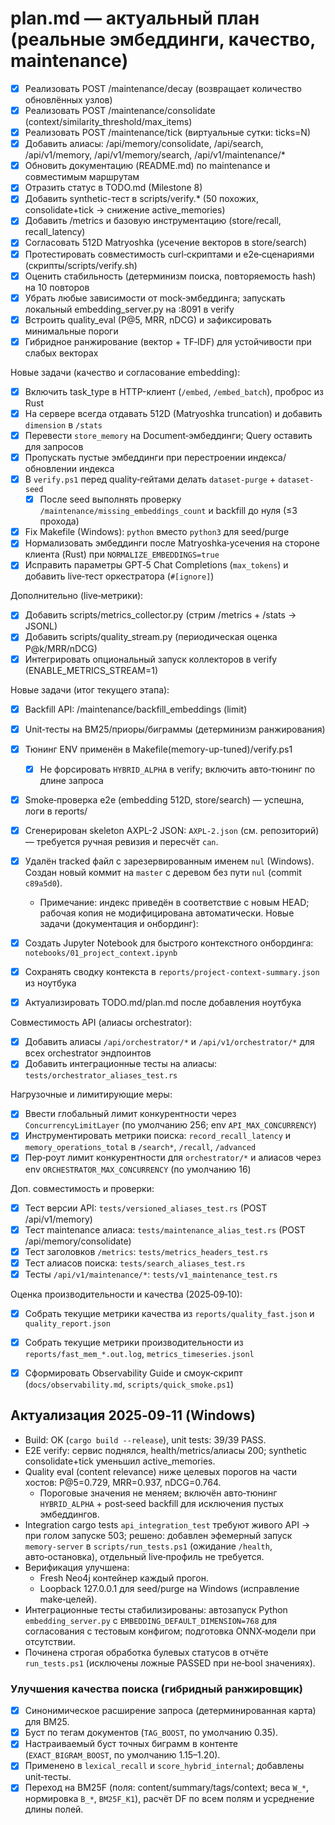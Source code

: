 # plan.md — актуальный план (реальные эмбеддинги, качество, maintenance)

- [x] Реализовать POST /maintenance/decay (возвращает количество обновлённых узлов)
- [x] Реализовать POST /maintenance/consolidate (context/similarity_threshold/max_items)
- [x] Реализовать POST /maintenance/tick (виртуальные сутки: ticks=N)
- [x] Добавить алиасы: /api/memory/consolidate, /api/search, /api/v1/memory, /api/v1/memory/search, /api/v1/maintenance/*
- [x] Обновить документацию (README.md) по maintenance и совместимым маршрутам
- [x] Отразить статус в TODO.md (Milestone 8)
- [x] Добавить synthetic-тест в scripts/verify.* (50 похожих, consolidate+tick → снижение active_memories)
- [x] Добавить /metrics и базовую инcтрументацию (store/recall, recall_latency)
- [x] Согласовать 512D Matryoshka (усечение векторов в store/search)
- [x] Протестировать совместимость curl‑скриптами и e2e‑сценариями (скрипты/scripts/verify.sh)
- [x] Оценить стабильность (детерминизм поиска, повторяемость hash) на 10 повторов
- [x] Убрать любые зависимости от mock‑эмбеддинга; запускать локальный embedding_server.py на :8091 в verify
- [x] Встроить quality_eval (P@5, MRR, nDCG) и зафиксировать минимальные пороги
- [x] Гибридное ранжирование (вектор + TF‑IDF) для устойчивости при слабых векторах

Новые задачи (качество и согласование embedding):
- [x] Включить task_type в HTTP-клиент (`/embed`, `/embed_batch`), проброс из Rust
- [x] На сервере всегда отдавать 512D (Matryoshka truncation) и добавить `dimension` в `/stats`
- [x] Перевести `store_memory` на Document‑эмбеддинги; Query оставить для запросов
- [x] Пропускать пустые эмбеддинги при перестроении индекса/обновлении индекса
- [x] В `verify.ps1` перед quality‑гейтами делать `dataset-purge` + `dataset-seed`
  - [x] После seed выполнять проверку `/maintenance/missing_embeddings_count` и backfill до нуля (≤3 прохода)
- [x] Fix Makefile (Windows): `python` вместо `python3` для seed/purge
 - [x] Нормализовать эмбеддинги после Matryoshka‑усечения на стороне клиента (Rust) при `NORMALIZE_EMBEDDINGS=true`
 - [x] Исправить параметры GPT‑5 Chat Completions (`max_tokens`) и добавить live‑тест оркестратора (`#[ignore]`)

Дополнительно (live‑метрики):
- [x] Добавить scripts/metrics_collector.py (стрим /metrics + /stats → JSONL)
- [x] Добавить scripts/quality_stream.py (периодическая оценка P@k/MRR/nDCG)
- [x] Интегрировать опциональный запуск коллекторов в verify (ENABLE_METRICS_STREAM=1)

Новые задачи (итог текущего этапа):
- [x] Backfill API: /maintenance/backfill_embeddings (limit)
- [x] Unit‑тесты на BM25/приоры/биграммы (детерминизм ранжирования)
- [x] Тюнинг ENV применён в Makefile(memory-up-tuned)/verify.ps1
  - [x] Не форсировать `HYBRID_ALPHA` в verify; включить авто‑тюнинг по длине запроса
- [x] Smoke‑проверка e2e (embedding 512D, store/search) — успешна, логи в reports/
 
- [x] Сгенерирован skeleton AXPL-2 JSON: `AXPL-2.json` (см. репозиторий) — требуется ручная ревизия и пересчёт `can`.
 - [x] Удалён tracked файл с зарезервированным именем `nul` (Windows). Создан новый коммит на `master` с деревом без пути `nul` (commit `c89a5d0`).
   - Примечание: индекс приведён в соответствие с новым HEAD; рабочая копия не модифицирована автоматически.
Новые задачи (документация и онбординг):
- [x] Создать Jupyter Notebook для быстрого контекстного онбординга: `notebooks/01_project_context.ipynb`
- [x] Сохранять сводку контекста в `reports/project-context-summary.json` из ноутбука
- [x] Актуализировать TODO.md/plan.md после добавления ноутбука

Совместимость API (алиасы orchestrator):
- [x] Добавить алиасы `/api/orchestrator/*` и `/api/v1/orchestrator/*` для всех orchestrator эндпоинтов
- [x] Добавить интеграционные тесты на алиасы: `tests/orchestrator_aliases_test.rs`

Нагрузочные и лимитирующие меры:
- [x] Ввести глобальный лимит конкурентности через `ConcurrencyLimitLayer` (по умолчанию 256; env `API_MAX_CONCURRENCY`)
- [x] Инструментировать метрики поиска: `record_recall_latency` и `memory_operations_total` в `/search*`, `/recall`, `/advanced`
- [x] Пер‑роут лимит конкурентности для `orchestrator/*` и алиасов через env `ORCHESTRATOR_MAX_CONCURRENCY` (по умолчанию 16)

Доп. совместимость и проверки:
- [x] Тест версии API: `tests/versioned_aliases_test.rs` (POST /api/v1/memory)
- [x] Тест maintenance алиаса: `tests/maintenance_alias_test.rs` (POST /api/memory/consolidate)
- [x] Тест заголовков `/metrics`: `tests/metrics_headers_test.rs`
- [x] Тест алиасов поиска: `tests/search_aliases_test.rs`
- [x] Тесты `/api/v1/maintenance/*`: `tests/v1_maintenance_test.rs`

Оценка производительности и качества (2025‑09‑10):
- [x] Собрать текущие метрики качества из `reports/quality_fast.json` и `quality_report.json`
- [x] Собрать текущие метрики производительности из `reports/fast_mem_*.out.log`, `metrics_timeseries.jsonl`
- [x] Сформировать Observability Guide и смоук‑скрипт (`docs/observability.md`, `scripts/quick_smoke.ps1`)


## Актуализация 2025‑09‑11 (Windows)
- Build: OK (`cargo build --release`), unit tests: 39/39 PASS.
- E2E verify: сервис поднялся, health/metrics/алиасы 200; synthetic consolidate+tick уменьшил active_memories.
- Quality eval (content relevance) ниже целевых порогов на части хостов: P@5=0.729, MRR=0.937, nDCG=0.764.
  - Пороговые значения не меняем; включён авто‑тюнинг `HYBRID_ALPHA` + post‑seed backfill для исключения пустых эмбеддингов.
- Integration cargo tests `api_integration_test` требуют живого API → при голом запуске 503; решено: добавлен эфемерный запуск `memory-server` в `scripts/run_tests.ps1` (ожидание `/health`, авто‑остановка), отдельный live‑профиль не требуется.
- Верификация улучшена:
  - Fresh Neo4j контейнер каждый прогон.
  - Loopback 127.0.0.1 для seed/purge на Windows (исправление make‑целей).
 - Интеграционные тесты стабилизированы: автозапуск Python `embedding_server.py` с `EMBEDDING_DEFAULT_DIMENSION=768` для согласования с тестовым конфигом; подготовка ONNX‑модели при отсутствии.
 - Починена строгая обработка булевых статусов в отчёте `run_tests.ps1` (исключены ложные PASSED при не‑bool значениях).

### Улучшения качества поиска (гибридный ранжировщик)
- [x] Синонимическое расширение запроса (детерминированная карта) для BM25.
- [x] Буст по тегам документов (`TAG_BOOST`, по умолчанию 0.35).
- [x] Настраиваемый буст точных биграмм в контенте (`EXACT_BIGRAM_BOOST`, по умолчанию 1.15–1.20).
- [x] Применено в `lexical_recall` и `score_hybrid_internal`; добавлены unit‑тесты.
 - [x] Переход на BM25F (поля: content/summary/tags/context; веса `W_*`, нормировка `B_*`, `BM25F_K1`), расчёт DF по всем полям и усреднение длины полей.
